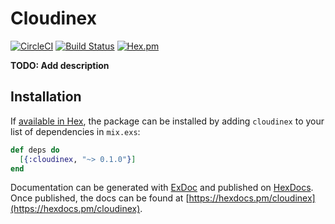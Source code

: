 # Cloudinex
[![CircleCI](https://circleci.com/gh/veverkap/cloudinex/tree/master.svg?style=svg&circle-token=e6113d078cbf6f2a86aeb9b540f52d6fd9b2df04)](https://circleci.com/gh/veverkap/cloudinex/tree/master)
[![Build Status](https://travis-ci.org/veverkap/cloudinex.svg?branch=master)](https://travis-ci.org/veverkap/cloudinex)
[![Hex.pm](https://img.shields.io/hexpm/v/cloudinex.svg)](http://hex.pm/packages/cloudinex)

**TODO: Add description**

## Installation

If [available in Hex](https://hex.pm/docs/publish), the package can be installed
by adding `cloudinex` to your list of dependencies in `mix.exs`:

```elixir
def deps do
  [{:cloudinex, "~> 0.1.0"}]
end
```

Documentation can be generated with [ExDoc](https://github.com/elixir-lang/ex_doc)
and published on [HexDocs](https://hexdocs.pm). Once published, the docs can
be found at [https://hexdocs.pm/cloudinex](https://hexdocs.pm/cloudinex).


